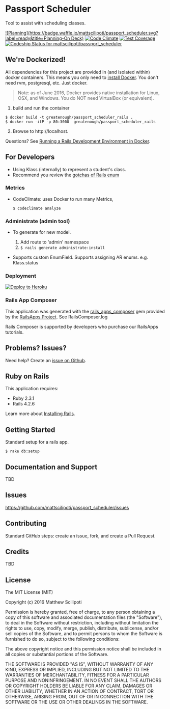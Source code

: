 Passport Scheduler
================

Tool to assist with scheduling classes.

[![Planning](https://badge.waffle.io/mattscilipoti/passport_scheduler.svg?label=ready&title=Planning-On Deck)](http://waffle.io/mattscilipoti/passport_scheduler)
[![Code Climate](https://codeclimate.com/github/mattscilipoti/passport_scheduler/badges/gpa.svg)](https://codeclimate.com/github/mattscilipoti/passport_scheduler)
[![Test Coverage](https://codeclimate.com/github/mattscilipoti/passport_scheduler/badges/coverage.svg)](https://codeclimate.com/github/mattscilipoti/passport_scheduler/coverage)
[ ![Codeship Status for mattscilipoti/passport_scheduler](https://codeship.com/projects/089a0130-1083-0134-9c2b-728415b5360a/status?branch=master)](https://codeship.com/projects/157008)

We're Dockerized!
-----------------

All dependencies for this project are provided in (and isolated within) docker containers.  This means you only need to [install Docker](https://docs.docker.com/engine/installation/).  You don't need rvm, postgresql, etc.  Just docker.
> Note: as of June 2016, Docker provides native installation for Linux, OSX, and Windows.  You do NOT need VirtualBox (or equivalent).

1. build and run the container
  ```
  $ docker build -t greatenough/passport_scheduler_rails .
  $ docker run -itP -p 80:3000  greatenough/passport_scheduler_rails
  ```

2. Browse to http://localhost.

Questions?  See [Running a Rails Development Environment in Docker](https://blog.codeship.com/running-rails-development-environment-docker/).

For Developers
-----------------

- Using Klass (internally) to represent a student's class.
- Recommend you review the [gotchas of Rails enum](https://hackhands.com/ruby-on-enums-queries-and-rails-4-1/)

### Metrics

- CodeClimate: uses Docker to run many Metrics,
   ```
   $ codeclimate analyze
  ```

### Administrate (admin tool)

- To generate for new model.
  1. Add route to 'admin' namespace
  2. `$ rails generate administrate:install`

- Supports custom EnumField.  Supports assigning AR enums. e.g. Klass.status

### Deployment

[![Deploy to Heroku](https://www.herokucdn.com/deploy/button.png)](https://heroku.com/deploy)

### Rails App Composer

This application was generated with the [rails_apps_composer](https://github.com/RailsApps/rails_apps_composer) gem
provided by the [RailsApps Project](http://railsapps.github.io/).  See RailsComposer.log

Rails Composer is supported by developers who purchase our RailsApps tutorials.

Problems? Issues?
-----------

Need help? Create an [issue on Github](https://github.com/mattscilipoti/passport_scheduler/issues/new).


Ruby on Rails
-------------

This application requires:

- Ruby 2.3.1
- Rails 4.2.6

Learn more about [Installing Rails](http://railsapps.github.io/installing-rails.html).

Getting Started
---------------

Standard setup for a rails app.
```
$ rake db:setup
```

Documentation and Support
-------------------------
TBD

Issues
-------------
https://github.com/mattscilipoti/passport_scheduler/issues

Contributing
------------
Standard GitHub steps: create an issue, fork, and create a Pull Request.

Credits
-------
TBD

License
-------
The MIT License (MIT)

Copyright (c) 2016 Matthew Scilipoti

Permission is hereby granted, free of charge, to any person obtaining a copy of this software and associated documentation files (the "Software"), to deal in the Software without restriction, including without limitation the rights to use, copy, modify, merge, publish, distribute, sublicense, and/or sell copies of the Software, and to permit persons to whom the Software is furnished to do so, subject to the following conditions:

The above copyright notice and this permission notice shall be included in all copies or substantial portions of the Software.

THE SOFTWARE IS PROVIDED "AS IS", WITHOUT WARRANTY OF ANY KIND, EXPRESS OR IMPLIED, INCLUDING BUT NOT LIMITED TO THE WARRANTIES OF MERCHANTABILITY, FITNESS FOR A PARTICULAR PURPOSE AND NONINFRINGEMENT. IN NO EVENT SHALL THE AUTHORS OR COPYRIGHT HOLDERS BE LIABLE FOR ANY CLAIM, DAMAGES OR OTHER LIABILITY, WHETHER IN AN ACTION OF CONTRACT, TORT OR OTHERWISE, ARISING FROM, OUT OF OR IN CONNECTION WITH THE SOFTWARE OR THE USE OR OTHER DEALINGS IN THE SOFTWARE.
